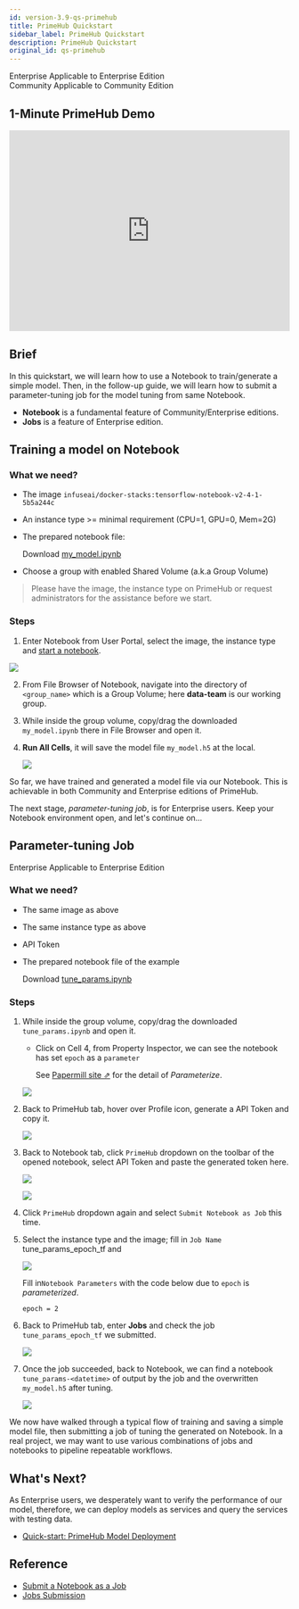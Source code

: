 ```yaml
---
id: version-3.9-qs-primehub
title: PrimeHub Quickstart
sidebar_label: PrimeHub Quickstart
description: PrimeHub Quickstart
original_id: qs-primehub
---
```


<div class="label-sect">
  <div class="ee-only tooltip">Enterprise
    <span class="tooltiptext">Applicable to Enterprise Edition</span>
  </div>
  <div class="ce-only tooltip">Community
    <span class="tooltiptext">Applicable to Community Edition</span>
  </div>
</div>

## 1-Minute PrimeHub Demo

<iframe width="100%" height="360" src="https://www.youtube.com/embed/IEEwL0ISl8E" frameborder="0" allow="accelerometer; autoplay; encrypted-media; gyroscope; picture-in-picture" allowfullscreen></iframe>

## Brief

In this quickstart, we will learn how to use a Notebook to train/generate a simple model. Then, in the follow-up guide, we will learn how to submit a parameter-tuning job for the model tuning from same Notebook.

- **Notebook** is a fundamental feature of Community/Enterprise editions.
- **Jobs** is a feature of Enterprise edition.

## Training a model on Notebook

### What we need?

- The image `infuseai/docker-stacks:tensorflow-notebook-v2-4-1-5b5a244c`
- An instance type >= minimal requirement (CPU=1, GPU=0, Mem=2G)
- The prepared notebook file:

  Download [my_model.ipynb](assets/my_model.ipynb)

- Choose a group with enabled Shared Volume (a.k.a Group Volume)

> Please have the image, the instance type on PrimeHub or request administrators for the assistance before we start.

### Steps

1. Enter Notebook from User Portal, select the image, the instance type and [start a notebook](launch-project).

![](assets/qs_notebook.png)

2. From File Browser of Notebook, navigate into the directory of `<group_name>` which is a Group Volume; here **data-team** is our working group.

3. While inside the group volume, copy/drag the downloaded `my_model.ipynb` there in File Browser and open it.

4. **Run All Cells**, it will save the model file `my_model.h5` at the local.

   ![](assets/qs_trained_model.png)

So far, we have trained and generated a model file via our Notebook. This is achievable in both Community and Enterprise editions of PrimeHub.

The next stage, _parameter-tuning job_, is for Enterprise users. Keep your Notebook environment open, and let's continue on...

## Parameter-tuning Job

<div class="label-sect">
  <div class="ee-only tooltip">Enterprise
    <span class="tooltiptext">Applicable to Enterprise Edition</span>
  </div>
</div>

### What we need?

- The same image as above
- The same instance type as above
- API Token
- The prepared notebook file of the example

  Download [tune_params.ipynb](assets/tune_params.ipynb)

### Steps

1. While inside the group volume, copy/drag the downloaded `tune_params.ipynb` and open it.

   - Click on Cell 4, from Property Inspector, we can see the notebook has set `epoch` as a `parameter`

     See [Papermill site &neArr;](https://papermill.readthedocs.io/en/latest/usage-parameterize.html) for the detail of _Parameterize_.

   ![](assets/qs_tune_job_parameter.png)

2. Back to PrimeHub tab, hover over Profile icon, generate a API Token and copy it.

   ![](assets/qs_api_token.png)

3. Back to Notebook tab, click `PrimeHub` dropdown on the toolbar of the opened notebook, select API Token and paste the generated token here.

   ![](assets/qs_primehub_ext.png)

   ![](assets/qs_ext_api_token.png)

4. Click `PrimeHub` dropdown again and select `Submit Notebook as Job` this time.

5. Select the instance type and the image; fill in `Job Name` tune_params_epoch_tf and

   ![](assets/qs_notebook_job.png)

   Fill in`Notebook Parameters` with the code below due to `epoch` is _parameterized_.

   ```
   epoch = 2
   ```

6. Back to PrimeHub tab, enter **Jobs** and check the job `tune_params_epoch_tf` we submitted.

   ![](assets/qs_tune_job_detail.png)

7. Once the job succeeded, back to Notebook, we can find a notebook `tune_params-<datetime>` of output by the job and the overwritten `my_model.h5` after tuning.

   ![](assets/qs_tune_job_output.png)

We now have walked through a typical flow of training and saving a simple model file, then submitting a job of tuning the generated on Notebook. In a real project, we may want to use various combinations of jobs and notebooks to pipeline repeatable workflows.

## What's Next?

As Enterprise users, we desperately want to verify the performance of our model, therefore, we can deploy models as services and query the services with testing data.

- [Quick-start: PrimeHub Model Deployment](qs-primehub-deploy)

## Reference

- [Submit a Notebook as a Job](../notebook-as-job)
- [Jobs Submission](../job-submission-feature)

